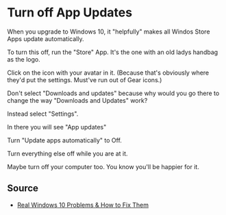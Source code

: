 # Turn off App Updates

When you upgrade to Windows 10, it "helpfully" makes all Windos Store Apps update automatically.

To turn this off, run the "Store" App. It's the one with an old ladys handbag as the logo.

Click on the icon with your avatar in it. (Because that's obviously where they'd put the settings. Must've run out of Gear icons.)

Don't select "Downloads and updates" because why would you go there to change the way "Downloads and Updates" work?

Instead select "Settings".

In there you will see "App updates"

Turn "Update apps automatically" to Off.

Turn everything else off while you are at it.

Maybe turn off your computer too. You know you'll be happier for it.

## Source

 * [Real Windows 10 Problems & How to Fix Them](http://www.gottabemobile.com/2016/04/22/real-windows-10-problems-how-to-fix-them/)

 
 


